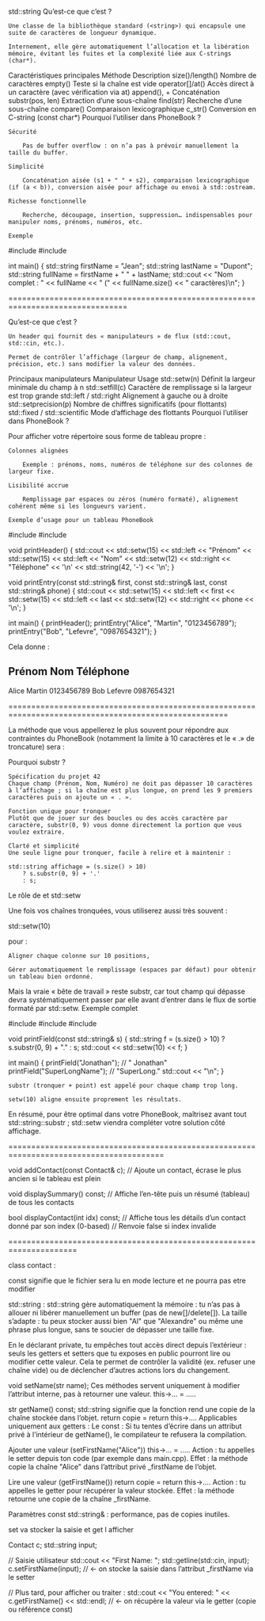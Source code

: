 std::string
Qu’est-ce que c’est ?

    Une classe de la bibliothèque standard (<string>) qui encapsule une suite de caractères de longueur dynamique.

    Internement, elle gère automatiquement l’allocation et la libération mémoire, évitant les fuites et la complexité liée aux C-strings (char*).

Caractéristiques principales
Méthode	Description
size()/length()	Nombre de caractères
empty()	Teste si la chaîne est vide
operator[]/at()	Accès direct à un caractère (avec vérification via at)
append(), +	Concaténation
substr(pos, len)	Extraction d’une sous-chaîne
find(str)	Recherche d’une sous-chaîne
compare()	Comparaison lexicographique
c_str()	Conversion en C-string (const char*)
Pourquoi l’utiliser dans PhoneBook ?

    Sécurité

        Pas de buffer overflow : on n’a pas à prévoir manuellement la taille du buffer.

    Simplicité

        Concaténation aisée (s1 + " " + s2), comparaison lexicographique (if (a < b)), conversion aisée pour affichage ou envoi à std::ostream.

    Richesse fonctionnelle

        Recherche, découpage, insertion, suppression… indispensables pour manipuler noms, prénoms, numéros, etc.

    Exemple

#include <string>
#include <iostream>

int main() {
    std::string firstName = "Jean";
    std::string lastName = "Dupont";
    std::string fullName = firstName + " " + lastName;
    std::cout << "Nom complet : " << fullName << " (" 
              << fullName.size() << " caractères)\n";
}

================================================================================

<iomanip>
Qu’est-ce que c’est ?

    Un header qui fournit des « manipulateurs » de flux (std::cout, std::cin, etc.).

    Permet de contrôler l’affichage (largeur de champ, alignement, précision, etc.) sans modifier la valeur des données.

Principaux manipulateurs
Manipulateur	Usage
std::setw(n)	Définit la largeur minimale du champ à n
std::setfill(c)	Caractère de remplissage si la largeur est trop grande
std::left / std::right	Alignement à gauche ou à droite
std::setprecision(p)	Nombre de chiffres significatifs (pour flottants)
std::fixed / std::scientific	Mode d’affichage des flottants
Pourquoi l’utiliser dans PhoneBook ?

Pour afficher votre répertoire sous forme de tableau propre :

    Colonnes alignées

        Exemple : prénoms, noms, numéros de téléphone sur des colonnes de largeur fixe.

    Lisibilité accrue

        Remplissage par espaces ou zéros (numéro formaté), alignement cohérent même si les longueurs varient.

    Exemple d’usage pour un tableau PhoneBook

#include <iostream>
#include <iomanip>

void printHeader() {
    std::cout << std::setw(15) << std::left  << "Prénom"
              << std::setw(15) << std::left  << "Nom"
              << std::setw(12) << std::right << "Téléphone"
              << '\n'
              << std::string(42, '-') << '\n';
}

void printEntry(const std::string& first, 
                const std::string& last, 
                const std::string& phone) {
    std::cout << std::setw(15) << std::left  << first
              << std::setw(15) << std::left  << last
              << std::setw(12) << std::right << phone
              << '\n';
}

int main() {
    printHeader();
    printEntry("Alice", "Martin", "0123456789");
    printEntry("Bob",   "Lefevre", "0987654321");
}

Cela donne :

Prénom         Nom            Téléphone
------------------------------------------
Alice          Martin        0123456789
Bob            Lefevre       0987654321

======================================================================================================

La méthode que vous appellerez le plus souvent pour répondre aux contraintes du PhoneBook
(notamment la limite à 10 caractères et le « .» de troncature) sera :

Pourquoi substr ?

    Spécification du projet 42
    Chaque champ (Prénom, Nom, Numéro) ne doit pas dépasser 10 caractères à l’affichage ; si la chaîne est plus longue, on prend les 9 premiers caractères puis on ajoute un « . ».

    Fonction unique pour tronquer
    Plutôt que de jouer sur des boucles ou des accès caractère par caractère, substr(0, 9) vous donne directement la portion que vous voulez extraire.

    Clarté et simplicité
    Une seule ligne pour tronquer, facile à relire et à maintenir :

    std::string affichage = (s.size() > 10)
        ? s.substr(0, 9) + '.'
        : s;

Le rôle de <iomanip> et std::setw

Une fois vos chaînes tronquées, vous utiliserez aussi très souvent :

std::setw(10)

pour :

    Aligner chaque colonne sur 10 positions,

    Gérer automatiquement le remplissage (espaces par défaut) pour obtenir un tableau bien ordonné.

Mais la vraie « bête de travail » reste substr, car tout champ qui dépasse devra systématiquement passer par elle avant d’entrer dans le flux de sortie formaté par std::setw.
Exemple complet

#include <iostream>
#include <iomanip>
#include <string>

void printField(const std::string& s) {
    std::string f = (s.size() > 10) ? s.substr(0, 9) + "." : s;
    std::cout << std::setw(10) << f;
}

int main() {
    printField("Jonathan");      // "  Jonathan"
    printField("SuperLongName"); // "SuperLong."
    std::cout << "\n";
}

    substr (tronquer + point) est appelé pour chaque champ trop long.

    setw(10) aligne ensuite proprement les résultats.

En résumé, pour être optimal dans votre PhoneBook, maîtrisez avant tout std::string::substr ; std::setw viendra compléter votre solution côté affichage.

========================================================================================

void addContact(const Contact& c);
// Ajoute un contact, écrase le plus ancien si le tableau est plein

void displaySummary() const;
// Affiche l’en-tête puis un résumé (tableau) de tous les contacts

bool displayContact(int idx) const;
// Affiche tous les détails d’un contact donné par son index (0-based)
// Renvoie false si index invalide

=====================================================================


class contact :

const signifie que le fichier sera lu en mode lecture et ne pourra pas etre modifier

std::string :
std::string gère automatiquement la mémoire : tu n’as pas à allouer ni libérer manuellement un buffer (pas de new[]/delete[]).
La taille s’adapte : tu peux stocker aussi bien "Al" que "Alexandre" ou même une phrase plus longue, sans te soucier de dépasser une taille fixe.

En le déclarant private, tu empêches tout accès direct depuis l’extérieur : seuls les getters et setters que tu exposes en public pourront lire ou modifier cette valeur.
Cela te permet de contrôler la validité (ex. refuser une chaîne vide) ou de déclencher d’autres actions lors du changement.

void setName(str name);
Ces méthodes servent uniquement à modifier l’attribut interne, pas à retourner une valeur.
this->... = .....

str getName() const;
std::string signifie que la fonction rend une copie de la chaîne stockée dans l’objet.
return copie = return this->....
Applicables uniquement aux getters :
Le const : Si tu tentes d’écrire dans un attribut privé à l’intérieur de getName(), le compilateur te refusera la compilation.

Ajouter une valeur (setFirstName("Alice"))
this->... = .....
Action : tu appelles le setter depuis ton code (par exemple dans main.cpp).
Effet : la méthode copie la chaîne "Alice" dans l’attribut privé _firstName de l’objet.

Lire une valeur (getFirstName())
return copie = return this->....
Action : tu appelles le getter pour récupérer la valeur stockée.
Effet : la méthode retourne une copie de la chaîne _firstName.

Paramètres const std::string& : performance, pas de copies inutiles.

set va stocker la saisie et get l afficher

Contact c;
std::string input;

// Saisie utilisateur
std::cout << "First Name: ";
std::getline(std::cin, input);
c.setFirstName(input);    // ← on stocke la saisie dans l’attribut _firstName via le setter

// Plus tard, pour afficher ou traiter :
std::cout << "You entered: " << c.getFirstName() << std::endl;
          // ← on récupère la valeur via le getter (copie ou référence const)
